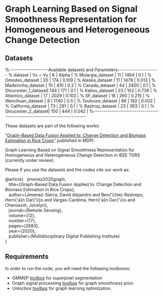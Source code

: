 # Graph Learning Based on Signal Smoothness Representation for Homogeneous and Heterogeneous Change Detection



## Datasets

%--------------------Available datasets and Parameters---------------------
%       dataset         |    Vx = Vy    |       K       |   Alpha   |
%   Mulargia_dataset    |      11       |      1464     |   0.1     |
%   Omodeo_dataset      |      20       |      174      |   0.109   |
%   Alaska_dataset      |      11       |      1479     |   0.013   |
%   Madeirinha_dataset  |      10       |      410      |   0.2     |
%   Canada_dataset      |      44       |      2400     |   0.1     |
%   Gloucester_1_dataset|      144      |      171      |   0.1     |
%   Katios_dataset      |      23       |      102      |   0.738   |
%   Atlantico_dataset   |      17       |      2029     |   0.103   |
%   SF_dataset          |      16       |      260      |   0.215   |
%   Wenchuan_dataset    |      8        |      1740     |   0.5     |
%   Toulouse_dataset    |      86       |      192      |   0.002   |
%   California_dataset  |      73       |      291      |   0.1     |
%   Bastrop_dataset     |      23       |      393      |   0.1     |
%   Gloucester_2_dataset|      150      |      444      |   0.042   |
%--------------------------------------------------------------------------

These datasets are part of the following works:

"[Graph-Based Data Fusion Applied to: Change Detection and Biomass Estimation in Rice Crops](https://www.mdpi.com/2072-4292/12/17/2683)" published in MDPI.

Graph Learning Based on Signal Smoothness Representation for Homogeneous and Heterogeneous Change Detection in IEEE TGRS (currently under review).

Please if you use the datasets and the codes cite our work as:<br/>

@article{&nbsp;&nbsp;&nbsp;jimenez2020graph,<br/>
         &nbsp;&nbsp;&nbsp;title={Graph-Based Data Fusion Applied to: Change Detection and Biomass Estimation in Rice Crops},<br/>
         &nbsp;&nbsp;&nbsp;author={Jimenez-Sierra, David Alejandro and Ben{\'\i}tez-Restrepo, Hern{\'a}n Dar{\'\i}o and Vargas-Cardona, Hern{\'a}n Dar{\'\i}o and Chanussot, Jocelyn},<br/>
         &nbsp;&nbsp;&nbsp;journal={Remote Sensing},<br/>
         &nbsp;&nbsp;&nbsp;volume={12},<br/>
         &nbsp;&nbsp;&nbsp;number={17},<br/>
         &nbsp;&nbsp;&nbsp;pages={2683},<br/>
         &nbsp;&nbsp;&nbsp;year={2020},<br/>
         &nbsp;&nbsp;&nbsp;publisher={Multidisciplinary Digital Publishing Institute}<br/>
        }



## Requirements

In order to run the code, you will need the following toolboxes:

* GMMSP [toolbox](https://github.com/ahban/GMMSP-superpixel) for superpixel segmentation 
* Graph signal processing [toolbox](https://epfl-lts2.github.io/gspbox-html) for graph smoothness prior. 
* Unlocbox [toolbox](https://github.com/epfl-lts2/unlocbox) for graph learning optimization.
